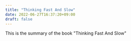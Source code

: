 ```yaml
---
title: "Thinking Fast And Slow"
date: 2022-06-27T16:37:20+09:00
draft: false
---
```


This is the summary of the book "Thinking Fast And Slow"